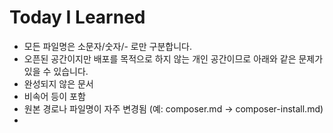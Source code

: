 # Today I Learned

- 모든 파일명은 소문자/숫자/- 로만 구분합니다.
- 오픈된 공간이지만 배포를 목적으로 하지 않는 개인 공간이므로 아래와 같은 문제가 있을 수 있습니다.
-   완성되지 않은 문서
-   비속어 등이 포함
-   원본 경로나 파일명이 자주 변경됨 (예: composer.md -> composer-install.md)
- 


